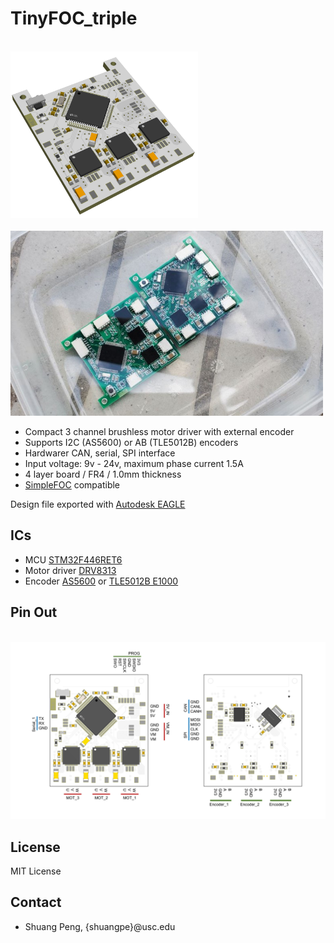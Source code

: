 # TinyFOC_triple

<br><img src="pic/render_d.png" width="300"> <br>
<br><img src="pic/r.jpg" width="500"> <br>

* Compact 3 channel brushless motor driver with external encoder
* Supports I2C (AS5600) or AB (TLE5012B) encoders
* Hardwarer CAN, serial, SPI interface
* Input voltage: 9v - 24v, maximum phase current 1.5A
* 4 layer board / FR4 / 1.0mm thickness
* [SimpleFOC](https://github.com/simplefoc) compatible

Design file exported with [Autodesk EAGLE](https://www.autodesk.com/products/eagle/overview?term=1-YEAR&tab=subscription)

## ICs
* MCU [STM32F446RET6](https://www.st.com/en/microcontrollers-microprocessors/stm32f446re.html)
* Motor driver [DRV8313](https://www.ti.com/product/DRV8313?utm_source=google&utm_medium=cpc&utm_campaign=asc-null-null-GPN_EN-cpc-pf-google-wwe&utm_content=DRV8313&ds_k=DRV8313&DCM=yes&gclid=EAIaIQobChMIroSGo5PH_gIV7TatBh0lfQ1tEAAYASAAEgJeRvD_BwE&gclsrc=aw.ds)
* Encoder [AS5600](https://ams.com/en/as5600) or [TLE5012B E1000](https://www.infineon.com/cms/en/product/sensor/magnetic-sensors/magnetic-position-sensors/angle-sensors/tle5012b-e1000/)

## Pin Out
<br><img src="pic/pin_out.jpg" width="800"> <br>

## License
MIT License

## Contact
* Shuang Peng, {shuangpe}@usc.edu
